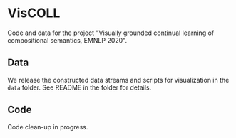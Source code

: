 # VisCOLL
Code and data for the project "Visually grounded continual learning of compositional semantics, EMNLP 2020".

## Data
We release the constructed data streams and scripts for visualization in the `data` folder. See README in the folder for details.

## Code
Code clean-up in progress. 

